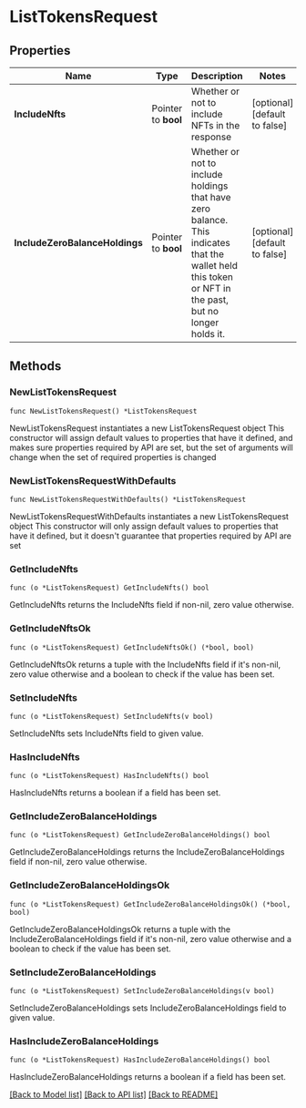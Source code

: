 # ListTokensRequest

## Properties

Name | Type | Description | Notes
------------ | ------------- | ------------- | -------------
**IncludeNfts** | Pointer to **bool** | Whether or not to include NFTs in the response | [optional] [default to false]
**IncludeZeroBalanceHoldings** | Pointer to **bool** | Whether or not to include holdings that have zero balance. This indicates that the wallet held this token or NFT in the past, but no longer holds it. | [optional] [default to false]

## Methods

### NewListTokensRequest

`func NewListTokensRequest() *ListTokensRequest`

NewListTokensRequest instantiates a new ListTokensRequest object
This constructor will assign default values to properties that have it defined,
and makes sure properties required by API are set, but the set of arguments
will change when the set of required properties is changed

### NewListTokensRequestWithDefaults

`func NewListTokensRequestWithDefaults() *ListTokensRequest`

NewListTokensRequestWithDefaults instantiates a new ListTokensRequest object
This constructor will only assign default values to properties that have it defined,
but it doesn't guarantee that properties required by API are set

### GetIncludeNfts

`func (o *ListTokensRequest) GetIncludeNfts() bool`

GetIncludeNfts returns the IncludeNfts field if non-nil, zero value otherwise.

### GetIncludeNftsOk

`func (o *ListTokensRequest) GetIncludeNftsOk() (*bool, bool)`

GetIncludeNftsOk returns a tuple with the IncludeNfts field if it's non-nil, zero value otherwise
and a boolean to check if the value has been set.

### SetIncludeNfts

`func (o *ListTokensRequest) SetIncludeNfts(v bool)`

SetIncludeNfts sets IncludeNfts field to given value.

### HasIncludeNfts

`func (o *ListTokensRequest) HasIncludeNfts() bool`

HasIncludeNfts returns a boolean if a field has been set.

### GetIncludeZeroBalanceHoldings

`func (o *ListTokensRequest) GetIncludeZeroBalanceHoldings() bool`

GetIncludeZeroBalanceHoldings returns the IncludeZeroBalanceHoldings field if non-nil, zero value otherwise.

### GetIncludeZeroBalanceHoldingsOk

`func (o *ListTokensRequest) GetIncludeZeroBalanceHoldingsOk() (*bool, bool)`

GetIncludeZeroBalanceHoldingsOk returns a tuple with the IncludeZeroBalanceHoldings field if it's non-nil, zero value otherwise
and a boolean to check if the value has been set.

### SetIncludeZeroBalanceHoldings

`func (o *ListTokensRequest) SetIncludeZeroBalanceHoldings(v bool)`

SetIncludeZeroBalanceHoldings sets IncludeZeroBalanceHoldings field to given value.

### HasIncludeZeroBalanceHoldings

`func (o *ListTokensRequest) HasIncludeZeroBalanceHoldings() bool`

HasIncludeZeroBalanceHoldings returns a boolean if a field has been set.


[[Back to Model list]](../README.md#documentation-for-models) [[Back to API list]](../README.md#documentation-for-api-endpoints) [[Back to README]](../README.md)


